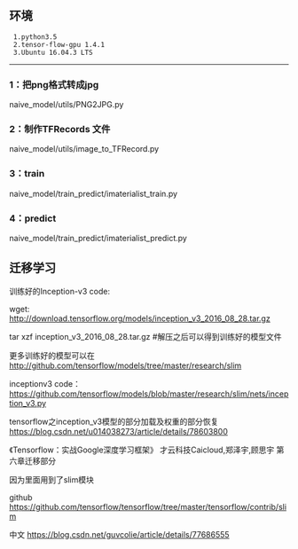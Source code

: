 ## **环境**
     1.python3.5
	 2.tensor-flow-gpu 1.4.1
	 3.Ubuntu 16.04.3 LTS


----------


 ### **1**：把png格式转成jpg
 naive_model/utils/PNG2JPG.py
 ### **2**：制作TFRecords 文件
 naive_model/utils/image_to_TFRecord.py
### **3**：train
naive_model/train_predict/imaterialist_train.py
### **4**：predict
naive_model/train_predict/imaterialist_predict.py

## **迁移学习**
训练好的Inception-v3
code:

wget: http://download.tensorflow.org/models/inception_v3_2016_08_28.tar.gz

tar xzf inception_v3_2016_08_28.tar.gz #解压之后可以得到训练好的模型文件

更多训练好的模型可以在 http://github.com/tensorflow/models/tree/master/research/slim

inceptionv3 code：
https://github.com/tensorflow/models/blob/master/research/slim/nets/inception_v3.py

tensorflow之inception_v3模型的部分加载及权重的部分恢复
https://blog.csdn.net/u014038273/article/details/78603800

《Tensorflow：实战Google深度学习框架》 才云科技Caicloud,郑泽宇,顾思宇 第六章迁移部分


因为里面用到了slim模块

github
https://github.com/tensorflow/tensorflow/tree/master/tensorflow/contrib/slim

中文
https://blog.csdn.net/guvcolie/article/details/77686555
